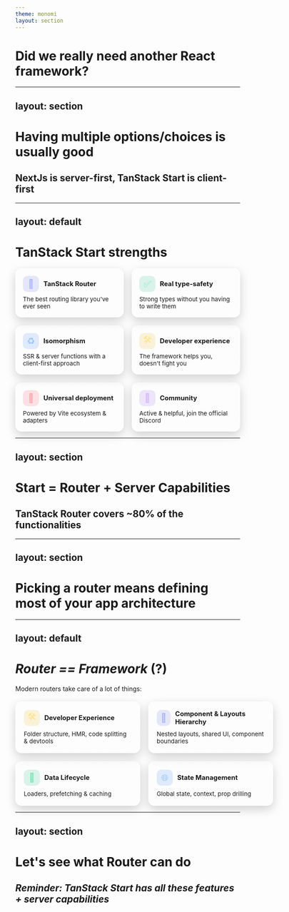 ```yaml
---
theme: monomi
layout: section
---
```


# Did we really need another React framework?

---
layout: section
---

# Having multiple options/choices is usually good

## NextJs is server-first, TanStack Start is client-first

---
layout: default
---

# TanStack Start strengths

<div style="display:grid;grid-template-columns:repeat(auto-fit,minmax(220px,1fr));gap:18px;margin-top:12px;align-items:stretch">
  <div style="background:linear-gradient(180deg,rgba(255,255,255,.08),rgba(255,255,255,.02));border:1px solid rgba(255,255,255,.12);border-radius:14px;padding:16px;backdrop-filter:blur(3px);box-shadow:0 8px 22px rgba(0,0,0,.18)">
    <div style="display:flex;align-items:center;gap:10px;margin-bottom:8px">
      <div style="width:36px;height:36px;border-radius:10px;display:flex;align-items:center;justify-content:center;background:rgba(99,102,241,.15);color:#a5b4fc;font-size:20px">🧭</div>
      <h3 style="margin:0;font-size:1.05em">TanStack Router</h3>
    </div>
    <p style="margin:0;;font-size:.95em">The best routing library you've ever seen</p>
  </div>

  <div style="background:linear-gradient(180deg,rgba(255,255,255,.08),rgba(255,255,255,.02));border:1px solid rgba(255,255,255,.12);border-radius:14px;padding:16px;backdrop-filter:blur(3px);box-shadow:0 8px 22px rgba(0,0,0,.18)">
    <div style="display:flex;align-items:center;gap:10px;margin-bottom:8px">
      <div style="width:36px;height:36px;border-radius:10px;display:flex;align-items:center;justify-content:center;background:rgba(16,185,129,.15);color:#6ee7b7;font-size:20px">✅</div>
      <h3 style="margin:0;font-size:1.05em">Real type-safety</h3>
    </div>
    <p style="margin:0;;font-size:.95em">Strong types without you having to write them</p>
  </div>

  <div style="background:linear-gradient(180deg,rgba(255,255,255,.08),rgba(255,255,255,.02));border:1px solid rgba(255,255,255,.12);border-radius:14px;padding:16px;backdrop-filter:blur(3px);box-shadow:0 8px 22px rgba(0,0,0,.18)">
    <div style="display:flex;align-items:center;gap:10px;margin-bottom:8px">
      <div style="width:36px;height:36px;border-radius:10px;display:flex;align-items:center;justify-content:center;background:rgba(59,130,246,.15);color:#93c5fd;font-size:20px">♻️</div>
      <h3 style="margin:0;font-size:1.05em">Isomorphism</h3>
    </div>
    <p style="margin:0;;font-size:.95em">SSR & server functions with a client-first approach</p>
  </div>

  <div style="background:linear-gradient(180deg,rgba(255,255,255,.08),rgba(255,255,255,.02));border:1px solid rgba(255,255,255,.12);border-radius:14px;padding:16px;backdrop-filter:blur(3px);box-shadow:0 8px 22px rgba(0,0,0,.18)">
    <div style="display:flex;align-items:center;gap:10px;margin-bottom:8px">
      <div style="width:36px;height:36px;border-radius:10px;display:flex;align-items:center;justify-content:center;background:rgba(234,179,8,.15);color:#fde68a;font-size:20px">🛠️</div>
      <h3 style="margin:0;font-size:1.05em">Developer experience</h3>
    </div>
    <p style="margin:0;;font-size:.95em">The framework helps you, doesn't fight you</p>
  </div>

  <div style="background:linear-gradient(180deg,rgba(255,255,255,.08),rgba(255,255,255,.02));border:1px solid rgba(255,255,255,.12);border-radius:14px;padding:16px;backdrop-filter:blur(3px);box-shadow:0 8px 22px rgba(0,0,0,.18)">
    <div style="display:flex;align-items:center;gap:10px;margin-bottom:8px">
      <div style="width:36px;height:36px;border-radius:10px;display:flex;align-items:center;justify-content:center;background:rgba(244,63,94,.15);color:#fca5a5;font-size:20px">🚀</div>
      <h3 style="margin:0;font-size:1.05em">Universal deployment</h3>
    </div>
    <p style="margin:0;;font-size:.95em">Powered by Vite ecosystem & adapters</p>
  </div>

  <div style="background:linear-gradient(180deg,rgba(255,255,255,.08),rgba(255,255,255,.02));border:1px solid rgba(255,255,255,.12);border-radius:14px;padding:16px;backdrop-filter:blur(3px);box-shadow:0 8px 22px rgba(0,0,0,.18)">
    <div style="display:flex;align-items:center;gap:10px;margin-bottom:8px">
      <div style="width:36px;height:36px;border-radius:10px;display:flex;align-items:center;justify-content:center;background:rgba(139,92,246,.15);color:#d8b4fe;font-size:20px">🤝</div>
      <h3 style="margin:0;font-size:1.05em">Community</h3>
    </div>
    <p style="margin:0;;font-size:.95em">Active & helpful, join the official Discord</p>
  </div>
</div>

---
layout: section
---

# Start = Router + Server Capabilities

## TanStack Router covers ~80% of the functionalities

---
layout: section
---

# Picking a router means defining most of your app architecture

---
layout: default
---

# _Router == Framework_ (?)

Modern routers take care of a lot of things:

<div style="display:grid;grid-template-columns:repeat(2,minmax(280px,1fr));gap:18px;margin-top:20px;align-items:stretch">
  <div style="background:linear-gradient(180deg,rgba(255,255,255,.08),rgba(255,255,255,.02));border:1px solid rgba(255,255,255,.12);border-radius:14px;padding:18px;backdrop-filter:blur(3px);box-shadow:0 8px 22px rgba(0,0,0,.18)">
    <div style="display:flex;align-items:center;gap:10px;margin-bottom:10px">
      <div style="width:36px;height:36px;border-radius:10px;display:flex;align-items:center;justify-content:center;background:rgba(234,179,8,.15);color:#fde68a;font-size:20px">🛠️</div>
      <h3 style="margin:0;font-size:1.05em">Developer Experience</h3>
    </div>
    <p style="margin:0;;font-size:.95em">Folder structure, HMR, code splitting & devtools</p>
  </div>

  <div style="background:linear-gradient(180deg,rgba(255,255,255,.08),rgba(255,255,255,.02));border:1px solid rgba(255,255,255,.12);border-radius:14px;padding:18px;backdrop-filter:blur(3px);box-shadow:0 8px 22px rgba(0,0,0,.18)">
    <div style="display:flex;align-items:center;gap:10px;margin-bottom:10px">
      <div style="width:36px;height:36px;border-radius:10px;display:flex;align-items:center;justify-content:center;background:rgba(99,102,241,.15);color:#a5b4fc;font-size:20px">🧩</div>
      <h3 style="margin:0;font-size:1.05em">Component & Layouts Hierarchy</h3>
    </div>
    <p style="margin:0;;font-size:.95em">Nested layouts, shared UI, component boundaries</p>
  </div>

  <div style="background:linear-gradient(180deg,rgba(255,255,255,.08),rgba(255,255,255,.02));border:1px solid rgba(255,255,255,.12);border-radius:14px;padding:18px;backdrop-filter:blur(3px);box-shadow:0 8px 22px rgba(0,0,0,.18)">
    <div style="display:flex;align-items:center;gap:10px;margin-bottom:10px">
      <div style="width:36px;height:36px;border-radius:10px;display:flex;align-items:center;justify-content:center;background:rgba(16,185,129,.15);color:#6ee7b7;font-size:20px">🔄</div>
      <h3 style="margin:0;font-size:1.05em">Data Lifecycle</h3>
    </div>
    <p style="margin:0;;font-size:.95em">Loaders, prefetching & caching</p>
  </div>

  <div style="background:linear-gradient(180deg,rgba(255,255,255,.08),rgba(255,255,255,.02));border:1px solid rgba(255,255,255,.12);border-radius:14px;padding:18px;backdrop-filter:blur(3px);box-shadow:0 8px 22px rgba(0,0,0,.18)">
    <div style="display:flex;align-items:center;gap:10px;margin-bottom:10px">
      <div style="width:36px;height:36px;border-radius:10px;display:flex;align-items:center;justify-content:center;background:rgba(59,130,246,.15);color:#93c5fd;font-size:20px">🌐</div>
      <h3 style="margin:0;font-size:1.05em">State Management</h3>
    </div>
    <p style="margin:0;;font-size:.95em">Global state, context, prop drilling</p>
  </div>
</div>

---
layout: section
---

# Let's see what Router can do

## _Reminder: TanStack Start has all these features + server capabilities_